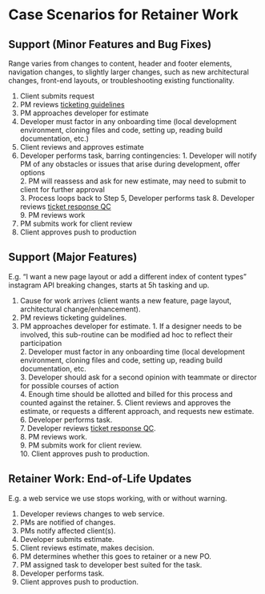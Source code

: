 # Case Scenarios for Retainer Work

## Support (Minor Features and Bug Fixes)

Range varies from changes to content, header and footer elements, navigation changes, to slightly larger changes, such as new architectural changes, front-end layouts, or troubleshooting existing functionality.

 1.  Client submits request    
 2.  PM reviews [ticketing guidelines](https://developers.idfive.com/#/general/ticketing/overview)   
 3.  PM approaches developer for estimate
 4.  Developer must factor in any onboarding time (local development environment, cloning files and code, setting up, reading build documentation, etc.)
 5.  Client reviews and approves estimate    
 6.  Developer performs task, barring contingencies:
    1.  Developer will notify PM of any obstacles or issues that arise during development, offer options    
    2.  PM will reassess and ask for new estimate, may need to submit to client for further approval    
    3.  Process loops back to Step 5, Developer performs task
    8.  Developer reviews [ticket response QC](https://developers.idfive.com/#/general/ticketing/ticket_qc)    
    9.  PM reviews work    
 10.  PM submits work for client review    
 11.  Client approves push to production
    

## Support (Major Features)

E.g. “I want a new page layout or add a different index of content types” instagram API breaking changes, starts at 5h tasking and up.

 1.  Cause for work arrives (client wants a new feature, page layout, architectural change/enhancement).    
 2.  PM reviews ticketing guidelines.    
 3.  PM approaches developer for estimate.
    1.  If a designer needs to be involved, this sub-routine can be modified ad hoc to reflect their participation    
    2.  Developer must factor in any onboarding time (local development environment, cloning files and code, setting up, reading build documentation, etc.    
    3.  Developer should ask for a second opinion with teammate or director for possible courses of action   
    4.  Enough time should be allotted and billed for this process and counted against the retainer.
    5.  Client reviews and approves the estimate, or requests a different approach, and requests new estimate.    
    6.  Developer performs task.    
    7.  Developer reviews [ticket response QC](https://developers.idfive.com/#/general/ticketing/ticket_qc).    
    8.  PM reviews work.    
    9.  PM submits work for client review.    
    10.  Client approves push to production.
  

## Retainer Work: End-of-Life Updates

E.g. a web service we use stops working, with or without warning.
 
 1.  Developer reviews changes to web service.    
 2.  PMs are notified of changes.    
 3.  PMs notify affected client(s).    
 4.  Developer submits estimate.    
 5.  Client reviews estimate, makes decision.    
 6.  PM determines whether this goes to retainer or a new PO.    
 7.  PM assigned task to developer best suited for the task.    
 8.  Developer performs task.    
 9.  Client approves push to production.